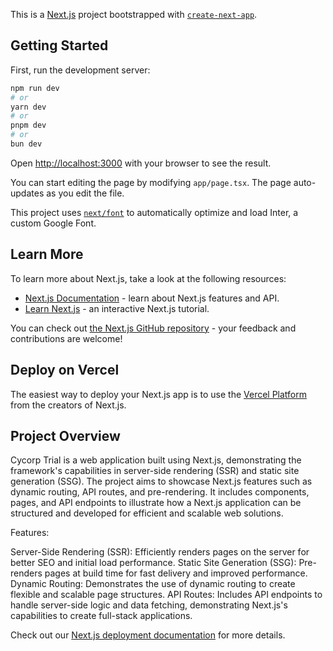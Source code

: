 This is a [Next.js](https://nextjs.org/) project bootstrapped with [`create-next-app`](https://github.com/vercel/next.js/tree/canary/packages/create-next-app).

## Getting Started

First, run the development server:

```bash
npm run dev
# or
yarn dev
# or
pnpm dev
# or
bun dev
```

Open [http://localhost:3000](http://localhost:3000) with your browser to see the result.

You can start editing the page by modifying `app/page.tsx`. The page auto-updates as you edit the file.

This project uses [`next/font`](https://nextjs.org/docs/basic-features/font-optimization) to automatically optimize and load Inter, a custom Google Font.

## Learn More

To learn more about Next.js, take a look at the following resources:

- [Next.js Documentation](https://nextjs.org/docs) - learn about Next.js features and API.
- [Learn Next.js](https://nextjs.org/learn) - an interactive Next.js tutorial.

You can check out [the Next.js GitHub repository](https://github.com/vercel/next.js/) - your feedback and contributions are welcome!

## Deploy on Vercel

The easiest way to deploy your Next.js app is to use the [Vercel Platform](https://vercel.com/new?utm_medium=default-template&filter=next.js&utm_source=create-next-app&utm_campaign=create-next-app-readme) from the creators of Next.js.

## Project Overview

Cycorp Trial is a web application built using Next.js, demonstrating the framework's capabilities in server-side rendering (SSR) and static site generation (SSG). The project aims to showcase Next.js features such as dynamic routing, API routes, and pre-rendering. It includes components, pages, and API endpoints to illustrate how a Next.js application can be structured and developed for efficient and scalable web solutions.

Features:

Server-Side Rendering (SSR): Efficiently renders pages on the server for better SEO and initial load performance.
Static Site Generation (SSG): Pre-renders pages at build time for fast delivery and improved performance.
Dynamic Routing: Demonstrates the use of dynamic routing to create flexible and scalable page structures.
API Routes: Includes API endpoints to handle server-side logic and data fetching, demonstrating Next.js's capabilities to create full-stack applications.

Check out our [Next.js deployment documentation](https://nextjs.org/docs/deployment) for more details.
